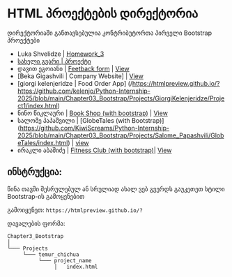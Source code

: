 # HTML პროექტების დირექტორია

დირექტორიაში განთავსებულია კონტრიბუტორთა პირველი Bootstrap პროექტები

- Luka Shvelidze | [Homework_3](/Chapter03_Bootstrap/Projects/Luka_Shvelidze/Homework_3)
- [სახელი გვარი | პროექტი](/მისამართი)
- დავით ეგოიანი | [Feetback form](/Chapter03_Bootstrap/Projects/Davit%20Egoian/index.html) | [View](https://htmlpreview.github.io/?https://github.com/DavitEgoian/Python-Internship-2025/blob/main/Chapter03_Bootstrap/Projects/Davit%20Egoian/index.html) 
- [Beka Gigashvili | Company Website] | [View](https://htmlpreview.github.io/?https://github.com/BekaGigashvili/Python-Internship-2025/blob/main/Chapter03_Bootstrap/Projects/Beka%20Gigashvili/about.html)
- [giorgi kelenjeridze | Food Order App] (/https://htmlpreview.github.io/?https://github.com/kelenjo/Python-Internship-2025/blob/main/Chapter03_Bootstrap/Projects/GiorgiKelenjeridze/Project1/index.html)
- ნინო წიკლაური | [Book Shop (with bootstrap)](/Chapter03_Bootstrap/Projects/Nino_Tsiklauri/Book_Shop/index.html) | [View](https://htmlpreview.github.io/?https://github.com/Tsiklaurii/Python-Internship-2025/blob/main/Chapter03_Bootstrap/Projects/Nino_Tsiklauri/Book_Shop/index.html)
- სალომე პაპაშვილი | [GlobeTales (with Bootstrap)] (https://github.com/KiwiScreams/Python-Internship-2025/blob/main/Chapter03_Bootstrap/Projects/Salome_Papashvili/GlobeTales/index.html) | [view](https://htmlpreview.github.io/?https://github.com/KiwiScreams/Python-Internship-2025/blob/main/Chapter03_Bootstrap/Projects/Salome_Papashvili/GlobeTales/index.html)
- ირაკლი აბაშიძე  | [Fitness Club (with bootstrap)](https://github.com/blitz-flex/Python-Internship-2025/blob/main/Chapter03_Bootstrap/Projects/Irakli%20Abashidze/Fitness%20Club/index.html)|   [View](https://htmlpreview.github.io/?https://raw.githubusercontent.com/blitz-flex/Python-Internship-2025/main/Chapter03_Bootstrap/Projects/Irakli%20Abashidze/Fitness%20Club/index.html)

## ინსტრუქცია:

წინა თავში შესრულებულ ან სრულიად ახალ ვებ გვერდს გაუკეთეთ სტილი Bootstrap-ის გამოყენებით

გამოიყენეთ: `https://htmlpreview.github.io/?`

დავალების ფორმა:


```
Chapter3_Bootstrap
│   
└─── Projects
     └─── temur_chichua
          └─── project_name
               │   index.html
```

